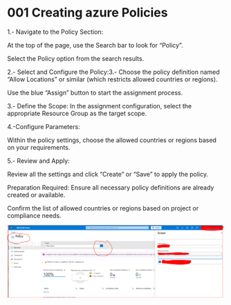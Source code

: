 # 001 Creating azure Policies

1.- Navigate to the Policy Section:

At the top of the page, use the Search bar to look for “Policy”.

Select the Policy option from the search results.

2.- Select and Configure the Policy:3.- Choose the policy definition named “Allow Locations” or similar (which restricts allowed countries or regions).

Use the blue “Assign” button to start the assignment process.

3.- Define the Scope:
In the assignment configuration, select the appropriate Resource Group as the target scope.

4.-Configure Parameters:

Within the policy settings, choose the allowed countries or regions based on your requirements.

5.- Review and Apply:

Review all the settings and click “Create” or “Save” to apply the policy.

Preparation Required:
Ensure all necessary policy definitions are already created or available.

Confirm the list of allowed countries or regions based on project or compliance needs.

<img src="https://github.com/sjcb10b/az-104-project/blob/main/images/001.PNG" alt="createing azure policy" width="500"/>
